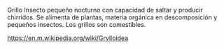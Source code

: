 Grillo
Insecto pequeño nocturno con capacidad de saltar y producir chirridos. Se alimenta de plantas, materia orgánica en descomposición y pequeños insectos. Los grillos son comestibles.

https://en.m.wikipedia.org/wiki/Grylloidea
